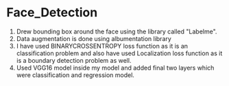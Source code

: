 # Face_Detection

1. Drew bounding box around the face using the library called "Labelme".
2. Data augmentation is done using albumentation library
3. I have used BINARYCROSSENTROPY  loss function as it is an classification problem and also have used Localization loss function as it is a boundary detection problem as well.
4. Used VGG16 model inside my model and added final two layers which were classification and regression model.
